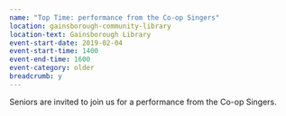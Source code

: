 ```yaml
---
name: "Top Time: performance from the Co-op Singers"
location: gainsborough-community-library
location-text: Gainsborough Library
event-start-date: 2019-02-04
event-start-time: 1400
event-end-time: 1600
event-category: older
breadcrumb: y
---
```


Seniors are invited to join us for a performance from the Co-op Singers.
